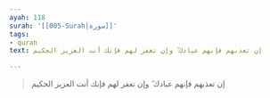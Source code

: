 ```yaml
---
ayah: 118
surah: '[[005-Surah|سورة]]'
tags:
- quran
text: إن تعذبهم فإنهم عبادك ۖ وإن تغفر لهم فإنك أنت العزيز الحكيم

---
```

> إن تعذبهم فإنهم عبادك ۖ وإن تغفر لهم فإنك أنت العزيز الحكيم
